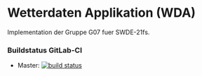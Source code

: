 # Wetterdaten Applikation (WDA)

Implementation der Gruppe G07 fuer SWDE-21fs.

### Buildstatus GitLab-CI
* Master: [![build status](https://gitlab.enterpriselab.ch/swde-21fs00/G07/G07-wda/badges/master/pipeline.svg)](https://gitlab.enterpriselab.ch/swde-21fs00/G07/G07-wda/-/pipelines)
